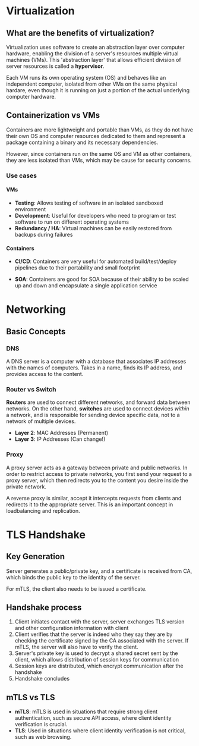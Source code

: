 # Virtualization

## What are the benefits of virtualization?
Virtualization uses software to create an abstraction layer over computer hardware, enabling the division of a server's resources multiple virtual machines (VMs). This 'abstraction layer' that allows efficient division of server resources is called a **hypervisor**. 

Each VM runs its own operating system (OS) and behaves like an independent computer, isolated from other VMs on the same physical hardare, even though it is running on just a portion of the actual underlying computer hardware.

## Containerization vs VMs

Containers are more lightweight and portable than VMs, as they do not have their own OS and computer resources dedicated to them and represent a package containing a binary and its necessary dependencies. 

However, since containers run on the same OS and VM as other containers, they are less isolated than VMs, which may be cause for security concerns.

### Use cases
#### VMs
- **Testing**: Allows testing of software in an isolated sandboxed environment
- **Development**: Useful for developers who need to program or test software to run on different operating systems
- **Redundancy / HA**: Virtual machines can be easily restored from backups during failures

#### Containers
- **CI/CD**: Containers are very useful for automated build/test/deploy pipelines due to their portability and small footprint

- **SOA**: Containers are good for SOA because of their ability to be scaled up and down and encapsulate a single application service

# Networking

## Basic Concepts
### DNS
A DNS server is a computer with a database that associates IP addresses with the names of computers. Takes in a name, finds its IP address, and provides access to the content.

### Router vs Switch

**Routers** are used to connect different networks, and forward data between networks. On the other hand, **switches** are used to connect devices *within* a network, and is responsible for sending device specific data, not to a network of multiple devices.

- **Layer 2**: MAC Addresses (Permanent)
- **Layer 3**: IP Addresses (Can change!)

### Proxy
A proxy server acts as a gateway between private and public networks. In order to restrict access to private networks, you first send your request to a proxy server, which then redirects you to the content you desire inside the private network.

A reverse proxy is similar, accept it intercepts requests from clients and redirects it to the appropriate server. This is an important concept in loadbalancing and replication.

# TLS Handshake 

## Key Generation
Server generates a public/private key, and a certificate is received from CA, which binds the public key to the identity of the server.

For mTLS, the client also needs to be issued a certificate.
## Handshake process
1. Client initiates contact with the server, server exchanges TLS version and other configuration information with client
1. Client verifies that the server is indeed who they say they are by checking the certificate signed by the CA associated with the server. If mTLS, the server will also have to verify the client.
1. Server's private key is used to decrypt a shared secret sent by the client, which allows distribution of session keys for communication
1. Session keys are distributed, which encrypt communication after the handshake
1. Handshake concludes

## mTLS vs TLS
- **mTLS**: mTLS is used in situations that require strong client authentication, such as secure API access, where client identity verification is crucial.
- **TLS**: Used in situations where client identity verification is not critical, such as web browsing.
